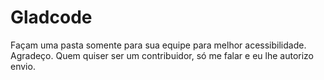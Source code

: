 # Gladcode
Façam uma pasta somente para sua equipe para melhor acessibilidade. Agradeço. Quem quiser ser um contribuidor, só me falar e eu lhe autorizo envio.
